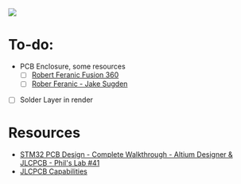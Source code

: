![](https://github.com/Ahmed-Zahran-AZ/STM32-PCB-Design/blob/main/Keyshot%20Render/Render/STM32.bip.76.png)
---
# To-do:
- PCB Enclosure, some resources
    - [ ] [Robert Feranic Fusion 360](https://www.youtube.com/watch?v=2UrFoMx_mn4&pp=ygUNcGNiIGVuY2xvdXNlcg%3D%3D)
    - [ ] [Rober Feranic - Jake Sugden](https://www.youtube.com/watch?v=wt1nlLSl8TQ)
- [ ] Solder Layer in render
# Resources
- [STM32 PCB Design - Complete Walkthrough - Altium Designer & JLCPCB - Phil's Lab #41](https://www.youtube.com/watch?v=PMEpQZ90f34&t=6772s)
- [JLCPCB Capabilities](https://jlcpcb.com/capabilities/pcb-capabilities)
